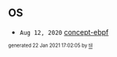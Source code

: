 ## OS


* <code>Aug 12, 2020</code> [concept-ebpf](2020-08-12T18-53-32-concept-ebpf.md)

<sup><sub>generated 22 Jan 2021 17:02:05 by <a href='https://github.com/senorprogrammer/til'>til</a></sub></sup>
